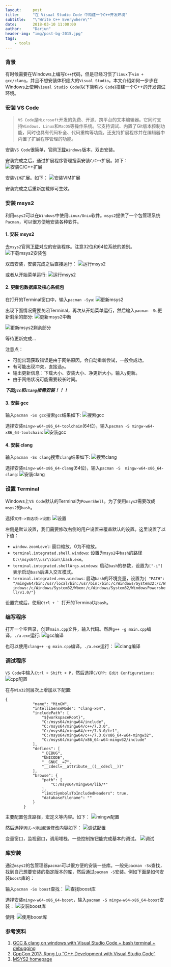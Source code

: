 ```yaml
---
layout:     post
title:      "在 Visual Studio Code 中构建一个C++开发环境"
subtitle:   "\"Write C++ Everywhere\""
date:       2018-03-10 11:00:00 
author:     "Darjun"
header-img: "img/post-bg-2015.jpg"
tags:
    - tools
---
```


### 背景

有时候需要在Windows上编写`C++`代码，但是已经习惯了`linux`下`vim + gcc/clang`，并且不想安装体积庞大的`Visual Studio`。本文介绍如何一步步在Windows上使用`Visual Studio Code`(以下简称`VS Code`)搭建一个C++的开发调试环境。

### 安装 VS Code

> `VS Code`是`Microsoft`开发的免费、开源、跨平台的文本编辑器。它同时支持`Windows`、`Linux`和`MacOS`等操作系统。它支持调试、内置了Git版本控制功能，同时也具有代码补全、代码重构等功能。还支持扩展程序并在编辑器中内置了扩展程序管理的功能。

安装`VS Code`很简单，官网[下载][1]`Windows`版本，双击安装。

安装完成之后，通过扩展程序管理搜索安装`C/C++`扩展。如下：
![安装C/C++扩展](/img/in-post/vs-code-cpp-env/cpp-extension.png)

安装`VIM`扩展。如下：
![安装VIM扩展](/img/in-post/vs-code-cpp-env/vim-extension.png)

安装完成之后重新加载即可生效。

### 安装 msys2

利用`msys2`可以在`Windows`中使用`Linux/Unix`软件。`msys2`提供了一个包管理系统`Pacman`，可以很方便地安装各种软件。

#### 1. 安装 msys2

去`msys2`官网[下载](https://www.msys2.org/)对应的安装程序。注意32位和64位系统的差别。
![下载msys2安装包](/img/in-post/vs-code-cpp-env/download-msys2.png)

双击安装，安装完成之后直接运行：
![运行msys2](/img/in-post/vs-code-cpp-env/finish-install-msys2.png)

或者从开始菜单运行:
![运行msys2](/img/in-post/vs-code-cpp-env/start_msys2.png)


#### 2. 更新包数据库及核心系统包

在打开的Terminal窗口中，输入`pacman -Syu`:
![更新msys2](/img/in-post/vs-code-cpp-env/pacman-syu.png)

出现下面情况需要关闭Terminal，再次从开始菜单运行，然后输入`pacman -Su`更新剩余的部分:
![更新msys2中断](/img/in-post/vs-code-cpp-env/update-int.png)

![更新msys2剩余部分](/img/in-post/vs-code-cpp-env/update-left-msys2.png)

等待更新完成...

注意点：
* 可能出现获取错误是由于网络原因，会自动重新尝试，一般会成功。
* 有可能出现冲突，直接选`y`。
* 输出更新信息：下载大小、安装大小、净更新大小。输入`y`更新。
* 由于网络状况可能需要较长时间。

***下面`gcc`和`clang`按需安装！！！***

#### 3. 安装 gcc

输入`pacman -Ss gcc`搜索`gcc`结果如下:
![搜索gcc](/img/in-post/vs-code-cpp-env/search-gcc.png)

选择安装`mingw-w64-x86_64-toolchain`(64位)，输入`pacman -S mingw-w64-x86_64-toolchain`:
![安装gcc](/img/in-post/vs-code-cpp-env/install-gcc.png)

#### 4. 安装 clang
输入`pacman -Ss clang`搜索`clang`结果如下:
![搜索clang](/img/in-post/vs-code-cpp-env/search-clang.png)

选择安装`mingw-w64-x86_64-clang`(64位)，输入`pacman -S  mingw-w64-x86_64-clang`:
![安装clang](/img/in-post/vs-code-cpp-env/install-clang.png)

### 设置 Terminal
Windows上`VS Code`默认的Terminal为`PowerShell`。为了使用`msys2`需要改成`msys2`的`bash`。

选择`文件->首选项->设置`:
![设置](/img/in-post/vs-code-cpp-env/user-setting.png)

左侧是默认设置，我们需要修改右侧的用户设置来覆盖默认的设置。这里设置了以下值：
* `window.zoomLevel`: 窗口缩放，0为不缩放。
* `terminal.integrated.shell.windows`: 设置为`msys2`中`bash`的路径`C:\\msys64\\usr\\bin\\bash.exe`。
* `terminal.integrated.shellArgs.windows`: 启动`bash`的参数，设置为`["-i"]`表示启动`bash`后进入交互模式。
* `terminal.integrated.env.windows`: 启动`bash`的环境变量，设置为`{ "PATH": "/mingw64/bin:/usr/local/bin:/usr/bin:/bin:/c/Windows/System32:/c/Windows:/c/Windows/System32/Wbem:/c/Windows/System32/WindowsPowershell/v1.0/"}`

设置完成后，使用``Ctrl + ` ``打开的Terminal为`bash`。

### 编写程序
打开一个空目录，创建`main.cpp`文件，输入代码。然后`g++ -g main.cpp`编译，`./a.exe`运行:
![gcc编译](/img/in-post/vs-code-cpp-env/gcc-main.png)

也可以使用`clang++ -g main.cpp`编译，`./a.exe`运行：
![clang编译](/img/in-post/vs-code-cpp-env/clang-main.png)


### 调试程序

`VS Code`中输入`Ctrl + Shift + P`，然后选择`C/CPP: Edit Configurations`:
![cpp配置](/img/in-post/vs-code-cpp-env/cpp-edit-config.png)

在与`Win32`同层次上增加以下配置:
```
{
            "name": "MinGW",
            "intelliSenseMode": "clang-x64",
            "includePath": [
                "${workspaceRoot}",
                "C:/msys64/mingw64/include",
                "C:/msys64/mingw64/c++/7.3.0",
                "C:/msys64/mingw64/c++/7.3.0/tr1",
                "C:/msys64/mingw64/c++/7.3.0/x86_64-w64-mingw32",
                "C:/msys64/mingw64/x86_64-w64-mingw32/include"
            ],
            "defines": [
                "_DEBUG",
                "UNICODE",
                "__GNUC__=7",
                "__cdecl=__attribute__((__cdecl__))"
            ],
            "browse": {
                "path": [
                    "C:/msys64/mingw64/lib/*"
                ],
                "limitSymbolsToIncludedHeaders": true,
                "databaseFilename": ""
            }
        }
```

主要配置包含路径，宏定义等内容。如下：
![mingw配置](/img/in-post/vs-code-cpp-env/mingw-config.png)

然后选择`调试->添加配置`修改内容如下：
![调试配置](/img/in-post/vs-code-cpp-env/debug-config.png)

变量窗口，监视窗口，调用堆栈，一些控制按钮能完成基本的调试。
![调试](/img/in-post/vs-code-cpp-env/debug.png)

### 库安装

通过`msys2`的包管理器`pacman`可以很方便的安装一些库。一般先`pacman -Ss`查找，找到自己想要安装的指定版本的库，然后通过`pacman -S`安装。例如下面是如何安装`boost`库的：

输入`pacman -Ss boost`查找：
![查找boost库](/img/in-post/vs-code-cpp-env/search-boost.png)

选择安装`mingw-w64-x86_64-boost`，输入`pacman -S mingw-w64-x86_64-boost`安装：
![安装boost库](/img/in-post/vs-code-cpp-env/install-boost.png)

使用:
![使用boost库](/img/in-post/vs-code-cpp-env/boost-any.png)


### 参考资料
1. [GCC & clang on windows with Visual Studio Code + bash terminal + debugging][2]
2. [CppCon 2017: Rong Lu “C++ Development with Visual Studio Code”][3]
3. [MSYS2 homepage][4]

[1]: https://code.visualstudio.com/Download
[2]: https://www.youtube.com/watch?v=TLh--v8OxHE
[3]: https://www.youtube.com/watch?v=rFdJ68WbkdQ
[4]: https://www.msys2.org/